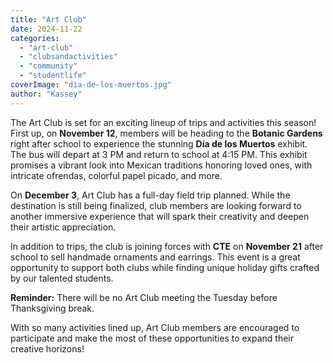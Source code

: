 ```yaml
---
title: "Art Club"
date: 2024-11-22
categories: 
  - "art-club"
  - "clubsandactivities"
  - "community"
  - "studentlife"
coverImage: "dia-de-los-muertos.jpg"
author: "Kassey"
---
```


The Art Club is set for an exciting lineup of trips and activities this season! First up, on **November 12**, members will be heading to the **Botanic Gardens** right after school to experience the stunning **Día de los Muertos** exhibit. The bus will depart at 3 PM and return to school at 4:15 PM. This exhibit promises a vibrant look into Mexican traditions honoring loved ones, with intricate ofrendas, colorful papel picado, and more.

On **December 3**, Art Club has a full-day field trip planned. While the destination is still being finalized, club members are looking forward to another immersive experience that will spark their creativity and deepen their artistic appreciation.

In addition to trips, the club is joining forces with **CTE** on **November 21** after school to sell handmade ornaments and earrings. This event is a great opportunity to support both clubs while finding unique holiday gifts crafted by our talented students.

**Reminder:** There will be no Art Club meeting the Tuesday before Thanksgiving break.

With so many activities lined up, Art Club members are encouraged to participate and make the most of these opportunities to expand their creative horizons!
